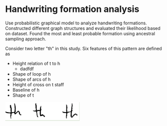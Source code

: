 # Handwriting formation analysis

Use probabilistic graphical model to analyze handwriting formations. Constructed different graph structures and evaluated their likelihood based on dataset. Found the most and least probable formation using ancestral sampling approach.

Consider two letter "th" in this study. Six features of this pattern are defined as 
- Height relation of t to h
  - dadfdf 
- Shape of loop of h
- Shape of arcs of h
- Height of cross on t staff
- Baseline of h
- Shape of t

![](figures/th_1.png)
